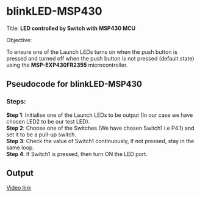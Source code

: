 # blinkLED-MSP430

Title: **LED controlled by Switch with MSP430 MCU**

Objective:

To ensure one of the Launch LEDs turns on when the push button is pressed and turned off when the push button is not pressed (default state) using the **MSP-EXP430FR2355** microcontroller.


## Pseudocode for blinkLED-MSP430

### Steps:

**Step 1**: Initialise one of the Launch LEDs to be output (In our case we have chosen LED2 to be our test LED).\
**Step 2**: Choose one of the Switches (We have chosen Switch1 i.e P4.1) and set it to be a pull-up switch.\
**Step 3**: Check the value of Switch1 continuously, if not pressed, stay in the same loop.\
**Step 4**: If Switch1 is pressed, then turn ON the LED port.


## Output

[Video link](https://usfedu-my.sharepoint.com/:v:/g/personal/dobariya_usf_edu/EZkFUZ8iVK9GnPoRhrbSZ1IBSR6y5sJsfPVEViHaqwXO_w)
